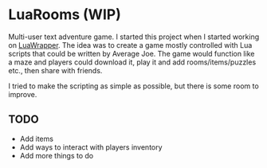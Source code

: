 # LuaRooms (WIP)
Multi-user text adventure game. I started this project when I started working on [LuaWrapper](https://github.com/inzombiak/LuaWrapper).
The idea was to create a game mostly controlled with Lua scripts that could be written by Average Joe. 
The game would function like a maze and players could download it, play it and add rooms/items/puzzles etc., then share with friends.

I tried to make the scripting as simple as possible, but there is some room to improve.

## TODO
* Add items
* Add ways to interact with players inventory
* Add more things to do 
